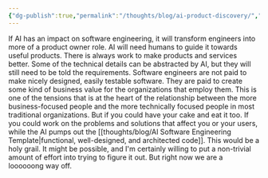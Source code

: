 ```yaml
---
{"dg-publish":true,"permalink":"/thoughts/blog/ai-product-discovery/","tags":["blogged","refactored","ai"],"created":"2025-09-01T20:38:56.695+01:00","updated":"2025-09-01T20:53:54.317+01:00"}
---
```


If AI has an impact on software engineering, it will transform engineers into more of a product owner role. AI will need humans to guide it towards useful products. There is always work to make products and services better. Some of the technical details can be abstracted by AI, but they will still need to be told the requirements. Software engineers are not paid to make nicely designed, easily testable software. They are paid to create some kind of business value for the organizations that employ them. This is one of the tensions that is at the heart of the relationship between the more business-focused people and the more technically focused people in most traditional organizations. But if you could have your cake and eat it too. If you could work on the problems and solutions that affect you or your users, while the AI pumps out the [[thoughts/blog/AI Software Engineering Template\|functional, well-designed, and architected code]]. This would be a holy grail. It might be possible, and I'm certainly willing to put a non-trivial amount of effort into trying to figure it out. But right now we are a loooooong way off.